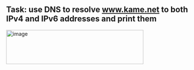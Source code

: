 ## Task: use DNS to resolve www.kame.net to both IPv4 and IPv6 addresses and print them
<img width="371" height="93" alt="image" src="https://github.com/user-attachments/assets/70114b78-81d6-44b5-a75a-d38c4fa33de9" />
<br/>
